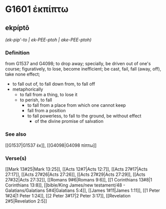 # G1601 ἐκπίπτω

## ekpíptō

_(ek-pip'-to | ek-PEE-ptoh | ake-PEE-ptoh)_

### Definition

from G1537 and G4098; to drop away; specially, be driven out of one's course; figuratively, to lose, become inefficient; be cast, fail, fall (away, off), take none effect; 

- to fall out of, to fall down from, to fall off
- metaphorically
  - to fall from a thing, to lose it
  - to perish, to fall
    - to fall from a place from which one cannot keep
    - fall from a position
    - to fall powerless, to fall to the ground, be without effect
      - of the divine promise of salvation

### See also

[[G1537|G1537 ἐκ]], [[G4098|G4098 πίπτω]]

### Verse(s)

[[Mark 13#25|Mark 13:25]], [[Acts 12#7|Acts 12:7]], [[Acts 27#17|Acts 27:17]], [[Acts 27#26|Acts 27:26]], [[Acts 27#29|Acts 27:29]], [[Acts 27#32|Acts 27:32]], [[Romans 9#6|Romans 9:6]], [[1 Corinthians 13#8|1 Corinthians 13:8]], [[bible/King James/new testament/48 - Galatians/Galatians 5#4|Galatians 5:4]], [[James 1#11|James 1:11]], [[1 Peter 1#24|1 Peter 1:24]], [[2 Peter 3#17|2 Peter 3:17]], [[Revelation 2#5|Revelation 2:5]]